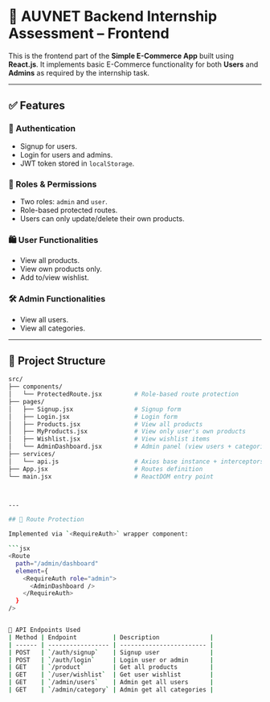 # 🛒 AUVNET Backend Internship Assessment – Frontend

This is the frontend part of the **Simple E-Commerce App** built using **React.js**. It implements basic E-Commerce functionality for both **Users** and **Admins** as required by the internship task.

---

## ✅ Features

### 🚀 Authentication
- Signup for users.
- Login for users and admins.
- JWT token stored in `localStorage`.

### 👤 Roles & Permissions
- Two roles: `admin` and `user`.
- Role-based protected routes.
- Users can only update/delete their own products.

### 🛍️ User Functionalities
- View all products.
- View own products only.
- Add to/view wishlist.

### 🛠️ Admin Functionalities
- View all users.
- View all categories.

---

## 📁 Project Structure

```bash
src/
├── components/
│   └── ProtectedRoute.jsx         # Role-based route protection
├── pages/
│   ├── Signup.jsx                 # Signup form
│   ├── Login.jsx                  # Login form
│   ├── Products.jsx               # View all products
│   ├── MyProducts.jsx             # View only user's own products
│   ├── Wishlist.jsx               # View wishlist items
│   └── AdminDashboard.jsx         # Admin panel (view users + categories)
├── services/
│   └── api.js                     # Axios base instance + interceptors
├── App.jsx                        # Routes definition
└── main.jsx                       # ReactDOM entry point



---

## 🔐 Route Protection

Implemented via `<RequireAuth>` wrapper component:

```jsx
<Route
  path="/admin/dashboard"
  element={
    <RequireAuth role="admin">
      <AdminDashboard />
    </RequireAuth>
  }
/>


🔗 API Endpoints Used
| Method | Endpoint          | Description              |
| ------ | ----------------- | ------------------------ |
| POST   | `/auth/signup`    | Signup user              |
| POST   | `/auth/login`     | Login user or admin      |
| GET    | `/product`        | Get all products         |
| GET    | `/user/wishlist`  | Get user wishlist        |
| GET    | `/admin/users`    | Admin get all users      |
| GET    | `/admin/category` | Admin get all categories |
